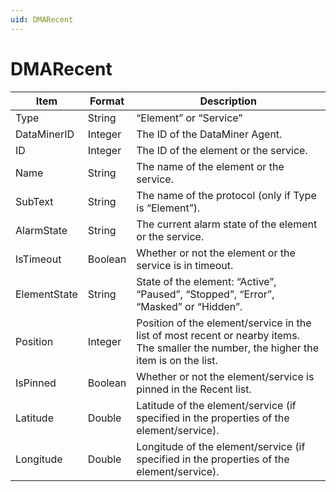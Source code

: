 ```yaml
---
uid: DMARecent
---
```


# DMARecent

| Item         | Format  | Description                                                                                                                                 |
|--------------|---------|---------------------------------------------------------------------------------------------------------------------------------------------|
| Type         | String  | “Element” or “Service”                                                                                                                      |
| DataMinerID  | Integer | The ID of the DataMiner Agent.                                                                                                              |
| ID           | Integer | The ID of the element or the service.                                                                                                       |
| Name         | String  | The name of the element or the service.                                                                                                     |
| SubText      | String  | The name of the protocol (only if Type is “Element”).                                                                                       |
| AlarmState   | String  | The current alarm state of the element or the service.                                                                                      |
| IsTimeout    | Boolean | Whether or not the element or the service is in timeout.                                                                                    |
| ElementState | String  | State of the element: “Active”, “Paused”, “Stopped”, “Error”, “Masked” or “Hidden”.                                                         |
| Position     | Integer | Position of the element/service in the list of most recent or nearby items.<br> The smaller the number, the higher the item is on the list. |
| IsPinned     | Boolean | Whether or not the element/service is pinned in the Recent list.                                                                            |
| Latitude     | Double  | Latitude of the element/service (if specified in the properties of the element/service).                                                    |
| Longitude    | Double  | Longitude of the element/service (if specified in the properties of the element/service).                                                   |
